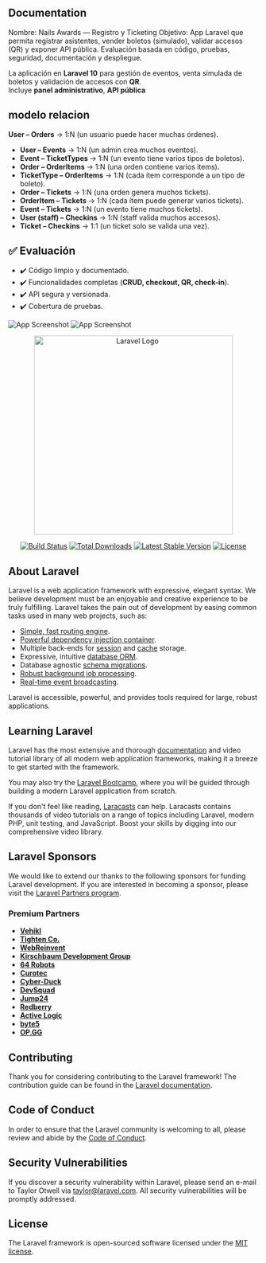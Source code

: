## Documentation

Nombre: Nails Awards — Registro y Ticketing
Objetivo: App Laravel que permita registrar asistentes, vender boletos (simulado), validar accesos (QR) y exponer API pública. Evaluación basada en código, pruebas, seguridad, documentación y despliegue.

La aplicación en **Laravel 10** para gestión de eventos, venta simulada de boletos y validación de accesos con **QR**.  
Incluye **panel administrativo**, **API pública**

## modelo relacion

 **User – Orders** → 1:N (un usuario puede hacer muchas órdenes).  
- **User – Events** → 1:N (un admin crea muchos eventos).  
- **Event – TicketTypes** → 1:N (un evento tiene varios tipos de boletos).  
- **Order – OrderItems** → 1:N (una orden contiene varios items).  
- **TicketType – OrderItems** → 1:N (cada ítem corresponde a un tipo de boleto).  
- **Order – Tickets** → 1:N (una orden genera muchos tickets).  
- **OrderItem – Tickets** → 1:N (cada ítem puede generar varios tickets).  
- **Event – Tickets** → 1:N (un evento tiene muchos tickets).  
- **User (staff) – Checkins** → 1:N (staff valida muchos accesos).  
- **Ticket – Checkins** → 1:1 (un ticket solo se valida una vez).  
## ✅ Evaluación

- ✔️ Código limpio y documentado.  
- ✔️ Funcionalidades completas (**CRUD, checkout, QR, check-in**).  
- ✔️ API segura y versionada.  
- ✔️ Cobertura de pruebas.

![App Screenshot](https://imgur.com/a/dXYPOEG)
![App Screenshot](https://imgur.com/CWLOnNP)
  


<p align="center"><a href="https://laravel.com" target="_blank"><img src="https://raw.githubusercontent.com/laravel/art/master/logo-lockup/5%20SVG/2%20CMYK/1%20Full%20Color/laravel-logolockup-cmyk-red.svg" width="400" alt="Laravel Logo"></a></p>

<p align="center">
<a href="https://github.com/laravel/framework/actions"><img src="https://github.com/laravel/framework/workflows/tests/badge.svg" alt="Build Status"></a>
<a href="https://packagist.org/packages/laravel/framework"><img src="https://img.shields.io/packagist/dt/laravel/framework" alt="Total Downloads"></a>
<a href="https://packagist.org/packages/laravel/framework"><img src="https://img.shields.io/packagist/v/laravel/framework" alt="Latest Stable Version"></a>
<a href="https://packagist.org/packages/laravel/framework"><img src="https://img.shields.io/packagist/l/laravel/framework" alt="License"></a>
</p>

## About Laravel

Laravel is a web application framework with expressive, elegant syntax. We believe development must be an enjoyable and creative experience to be truly fulfilling. Laravel takes the pain out of development by easing common tasks used in many web projects, such as:

- [Simple, fast routing engine](https://laravel.com/docs/routing).
- [Powerful dependency injection container](https://laravel.com/docs/container).
- Multiple back-ends for [session](https://laravel.com/docs/session) and [cache](https://laravel.com/docs/cache) storage.
- Expressive, intuitive [database ORM](https://laravel.com/docs/eloquent).
- Database agnostic [schema migrations](https://laravel.com/docs/migrations).
- [Robust background job processing](https://laravel.com/docs/queues).
- [Real-time event broadcasting](https://laravel.com/docs/broadcasting).

Laravel is accessible, powerful, and provides tools required for large, robust applications.

## Learning Laravel

Laravel has the most extensive and thorough [documentation](https://laravel.com/docs) and video tutorial library of all modern web application frameworks, making it a breeze to get started with the framework.

You may also try the [Laravel Bootcamp](https://bootcamp.laravel.com), where you will be guided through building a modern Laravel application from scratch.

If you don't feel like reading, [Laracasts](https://laracasts.com) can help. Laracasts contains thousands of video tutorials on a range of topics including Laravel, modern PHP, unit testing, and JavaScript. Boost your skills by digging into our comprehensive video library.

## Laravel Sponsors

We would like to extend our thanks to the following sponsors for funding Laravel development. If you are interested in becoming a sponsor, please visit the [Laravel Partners program](https://partners.laravel.com).

### Premium Partners

- **[Vehikl](https://vehikl.com/)**
- **[Tighten Co.](https://tighten.co)**
- **[WebReinvent](https://webreinvent.com/)**
- **[Kirschbaum Development Group](https://kirschbaumdevelopment.com)**
- **[64 Robots](https://64robots.com)**
- **[Curotec](https://www.curotec.com/services/technologies/laravel/)**
- **[Cyber-Duck](https://cyber-duck.co.uk)**
- **[DevSquad](https://devsquad.com/hire-laravel-developers)**
- **[Jump24](https://jump24.co.uk)**
- **[Redberry](https://redberry.international/laravel/)**
- **[Active Logic](https://activelogic.com)**
- **[byte5](https://byte5.de)**
- **[OP.GG](https://op.gg)**

## Contributing

Thank you for considering contributing to the Laravel framework! The contribution guide can be found in the [Laravel documentation](https://laravel.com/docs/contributions).

## Code of Conduct

In order to ensure that the Laravel community is welcoming to all, please review and abide by the [Code of Conduct](https://laravel.com/docs/contributions#code-of-conduct).

## Security Vulnerabilities

If you discover a security vulnerability within Laravel, please send an e-mail to Taylor Otwell via [taylor@laravel.com](mailto:taylor@laravel.com). All security vulnerabilities will be promptly addressed.

## License

The Laravel framework is open-sourced software licensed under the [MIT license](https://opensource.org/licenses/MIT).
